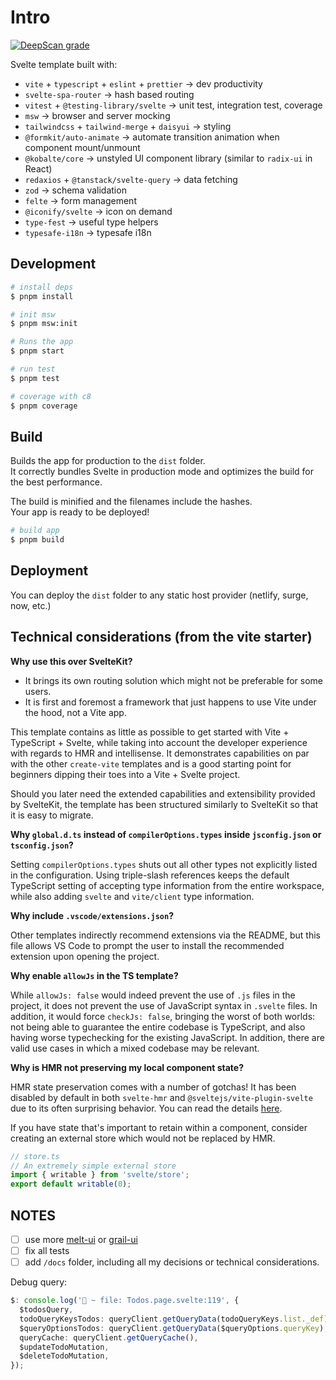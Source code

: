 # Intro

[![DeepScan grade](https://deepscan.io/api/teams/13942/projects/25053/branches/777069/badge/grade.svg)](https://deepscan.io/dashboard#view=project&tid=13942&pid=25053&bid=777069)

Svelte template built with:

- `vite` + `typescript` + `eslint` + `prettier` -> dev productivity
- `svelte-spa-router` -> hash based routing
- `vitest` + `@testing-library/svelte` -> unit test, integration test, coverage
- `msw` -> browser and server mocking
- `tailwindcss` + `tailwind-merge` + `daisyui` -> styling
- `@formkit/auto-animate` -> automate transition animation when component mount/unmount
- `@kobalte/core` -> unstyled UI component library (similar to `radix-ui` in React)
- `redaxios` + `@tanstack/svelte-query` -> data fetching
- `zod` -> schema validation
- `felte` -> form management
- `@iconify/svelte` -> icon on demand
- `type-fest` -> useful type helpers
- `typesafe-i18n` -> typesafe i18n

## Development

```bash
# install deps
$ pnpm install

# init msw
$ pnpm msw:init

# Runs the app
$ pnpm start
```

```bash
# run test
$ pnpm test

# coverage with c8
$ pnpm coverage
```

## Build

Builds the app for production to the `dist` folder.<br>
It correctly bundles Svelte in production mode and optimizes the build for the best performance.

The build is minified and the filenames include the hashes.<br>
Your app is ready to be deployed!

```bash
# build app
$ pnpm build
```

## Deployment

You can deploy the `dist` folder to any static host provider (netlify, surge, now, etc.)

## Technical considerations (from the vite starter)

**Why use this over SvelteKit?**

- It brings its own routing solution which might not be preferable for some users.
- It is first and foremost a framework that just happens to use Vite under the hood, not a Vite app.

This template contains as little as possible to get started with Vite + TypeScript + Svelte, while taking into account the developer experience with regards to HMR and intellisense. It demonstrates capabilities on par with the other `create-vite` templates and is a good starting point for beginners dipping their toes into a Vite + Svelte project.

Should you later need the extended capabilities and extensibility provided by SvelteKit, the template has been structured similarly to SvelteKit so that it is easy to migrate.

**Why `global.d.ts` instead of `compilerOptions.types` inside `jsconfig.json` or `tsconfig.json`?**

Setting `compilerOptions.types` shuts out all other types not explicitly listed in the configuration. Using triple-slash references keeps the default TypeScript setting of accepting type information from the entire workspace, while also adding `svelte` and `vite/client` type information.

**Why include `.vscode/extensions.json`?**

Other templates indirectly recommend extensions via the README, but this file allows VS Code to prompt the user to install the recommended extension upon opening the project.

**Why enable `allowJs` in the TS template?**

While `allowJs: false` would indeed prevent the use of `.js` files in the project, it does not prevent the use of JavaScript syntax in `.svelte` files. In addition, it would force `checkJs: false`, bringing the worst of both worlds: not being able to guarantee the entire codebase is TypeScript, and also having worse typechecking for the existing JavaScript. In addition, there are valid use cases in which a mixed codebase may be relevant.

**Why is HMR not preserving my local component state?**

HMR state preservation comes with a number of gotchas! It has been disabled by default in both `svelte-hmr` and `@sveltejs/vite-plugin-svelte` due to its often surprising behavior. You can read the details [here](https://github.com/rixo/svelte-hmr#svelte-hmr).

If you have state that's important to retain within a component, consider creating an external store which would not be replaced by HMR.

```ts
// store.ts
// An extremely simple external store
import { writable } from 'svelte/store';
export default writable(0);
```

## NOTES

- [ ] use more [melt-ui](https://www.melt-ui.com/) or [grail-ui](https://grail-ui.vercel.app/)
- [ ] fix all tests
- [ ] add `/docs` folder, including all my decisions or technical considerations.

Debug query:

```ts
$: console.log('🚀 ~ file: Todos.page.svelte:119', {
  $todosQuery,
  todoQueryKeysTodos: queryClient.getQueryData(todoQueryKeys.list._def),
  $queryOptionsTodos: queryClient.getQueryData($queryOptions.queryKey),
  queryCache: queryClient.getQueryCache(),
  $updateTodoMutation,
  $deleteTodoMutation,
});
```
